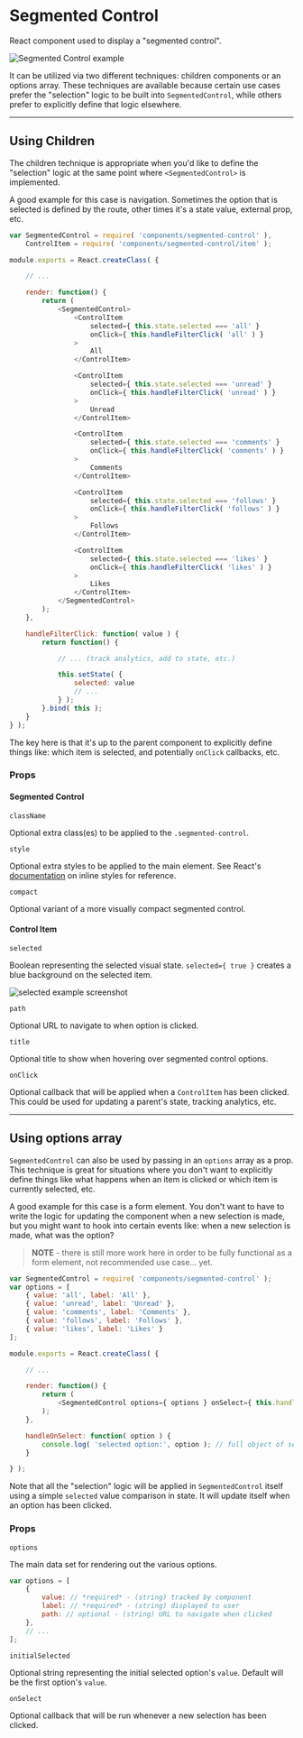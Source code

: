 Segmented Control
=================

React component used to display a "segmented control".

![Segmented Control example](https://cldup.com/5q6rA4FtMz.png)

It can be utilized via two different techniques: children components or an options array. These techniques are available because certain use cases prefer the "selection" logic to be built into `SegmentedControl`, while others prefer to explicitly define that logic elsewhere.

---

## Using Children

The children technique is appropriate when you'd like to define the "selection" logic at the same point where `<SegmentedControl>` is implemented.

A good example for this case is navigation. Sometimes the option that is selected is defined by the route, other times it's a state value, external prop, etc.

```js
var SegmentedControl = require( 'components/segmented-control' ),
	ControlItem = require( 'components/segmented-control/item' );

module.exports = React.createClass( {

	// ...

	render: function() {
		return (
			<SegmentedControl>
				<ControlItem
					selected={ this.state.selected === 'all' }
					onClick={ this.handleFilterClick( 'all' ) }
				>
					All
				</ControlItem>

				<ControlItem
					selected={ this.state.selected === 'unread' }
					onClick={ this.handleFilterClick( 'unread' ) }
				>
					Unread
				</ControlItem>

				<ControlItem
					selected={ this.state.selected === 'comments' }
					onClick={ this.handleFilterClick( 'comments' ) }
				>
					Comments
				</ControlItem>

				<ControlItem
					selected={ this.state.selected === 'follows' }
					onClick={ this.handleFilterClick( 'follows' ) }
				>
					Follows
				</ControlItem>

				<ControlItem
					selected={ this.state.selected === 'likes' }
					onClick={ this.handleFilterClick( 'likes' ) }
				>
					Likes
				</ControlItem>
			</SegmentedControl>
		);
	},

	handleFilterClick: function( value ) {
		return function() {

			// ... (track analytics, add to state, etc.)

			this.setState( {
				selected: value
				// ...
			} );
		}.bind( this );
	}
} );
```

The key here is that it's up to the parent component to explicitly define things like: which item is selected, and potentially `onClick` callbacks, etc.

### Props

#### Segmented Control

`className`

Optional extra class(es) to be applied to the `.segmented-control`.

`style`

Optional extra styles to be applied to the main element. See React's [documentation](https://facebook.github.io/react/tips/inline-styles.html) on inline styles for reference.

`compact`

Optional variant of a more visually compact segmented control.

#### Control Item

`selected`

Boolean representing the selected visual state. `selected={ true }` creates a blue background on the selected item.

![selected example screenshot](https://cldup.com/c6RXnmdkHe.png)

`path`

Optional URL to navigate to when option is clicked.

`title`

Optional title to show when hovering over segmented control options.

`onClick`

Optional callback that will be applied when a `ControlItem` has been clicked. This could be used for updating a parent's state, tracking analytics, etc.

---

## Using options array

`SegmentedControl` can also be used by passing in an `options` array as a prop. This technique is great for situations where you don't want to explicitly define things like what happens when an item is clicked or which item is currently selected, etc.

A good example for this case is a form element. You don't want to have to write the logic for updating the component when a new selection is made, but you might want to hook into certain events like: when a new selection is made, what was the option?

> **NOTE** - there is still more work here in order to be fully functional as a form element, not recommended use case... yet.

```js
var SegmentedControl = require( 'components/segmented-control' );
var options = [
	{ value: 'all', label: 'All' },
	{ value: 'unread', label: 'Unread' },
	{ value: 'comments', label: 'Comments' },
	{ value: 'follows', label: 'Follows' },
	{ value: 'likes', label: 'Likes' }
];

module.exports = React.createClass( {

	// ...

	render: function() {
		return (
			<SegmentedControl options={ options } onSelect={ this.handleOnSelect } />
		);
	},

	handleOnSelect: function( option ) {
		console.log( 'selected option:', option ); // full object of selected option
	}

} );
```

Note that all the "selection" logic will be applied in `SegmentedControl` itself using a simple `selected` value comparison in state. It will update itself when an option has been clicked.

### Props

`options`

The main data set for rendering out the various options.

```js
var options = [
	{
		value: // *required* - (string) tracked by component
		label: // *required* - (string) displayed to user
		path: // optional - (string) URL to navigate when clicked
	},
	// ...
];
```

`initialSelected`

Optional string representing the initial selected option's `value`. Default will be the first option's `value`.

`onSelect`

Optional callback that will be run whenever a new selection has been clicked.
